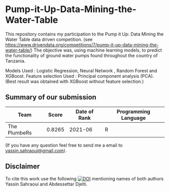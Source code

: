 # Pump-it-Up-Data-Mining-the-Water-Table

This repository contains my participation to the Pump it Up: Data Mining the Water Table data driven competition. 
(see https://www.drivendata.org/competitions/7/pump-it-up-data-mining-the-water-table/)
The objective was, using machine learning models, to predict the functionality of ground water pumps found throughout the country of Tanzania.



Models Used : Logistic Regression, Neural Network , Random Forest and XGBoost. 
Feature selection Used : Principal component analysis (PCA).
(Best result was obtained with XGBoost without feature selection.)

## Summary of our submission 

Team | Score | Date of Rank | Programming Language
--- | --- | --- | --- 
The PlumbeRs| 0.8265 | 2021-06 | R


(If you have any question feel free to send me a email to yassin.sahraoui@gmail.com).


## Disclaimer

To cite this work use the following 
[![DOI](https://zenodo.org/badge/387724805.svg)](https://zenodo.org/badge/latestdoi/387724805) mentioning names of both authors Yassin Sahraoui and Abdessettar Djelti.
